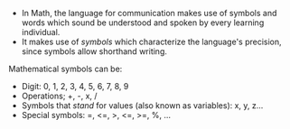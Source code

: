 - In Math, the language for communication makes use of symbols and words which sound be understood and spoken by every learning individual.
- It makes use of *symbols* which characterize the language's precision, since symbols allow shorthand writing.

Mathematical symbols can be:
- Digit: 0, 1, 2, 3, 4, 5, 6, 7, 8, 9
- Operations; +, -, x, / 
- Symbols that *stand* for values (also known as variables): x, y, z...
- Special symbols: =, <=, >, <=,  >=, %, ...





